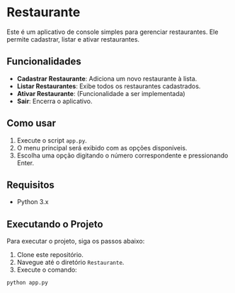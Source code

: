 # Restaurante

Este é um aplicativo de console simples para gerenciar restaurantes. Ele permite cadastrar, listar e ativar restaurantes.

## Funcionalidades

- **Cadastrar Restaurante**: Adiciona um novo restaurante à lista.
- **Listar Restaurantes**: Exibe todos os restaurantes cadastrados.
- **Ativar Restaurante**: (Funcionalidade a ser implementada)
- **Sair**: Encerra o aplicativo.

## Como usar

1. Execute o script `app.py`.
2. O menu principal será exibido com as opções disponíveis.
3. Escolha uma opção digitando o número correspondente e pressionando Enter.

## Requisitos

- Python 3.x

## Executando o Projeto

Para executar o projeto, siga os passos abaixo:

1. Clone este repositório.
2. Navegue até o diretório `Restaurante`.
3. Execute o comando:

```sh
python app.py

